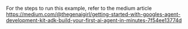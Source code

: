 For the steps to run this example, refer to the medium article https://medium.com/@thegenaigirl/getting-started-with-googles-agent-development-kit-adk-build-your-first-ai-agent-in-minutes-7f54ee13774d
